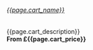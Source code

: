 ###### [{{page.cart_name}}]({{page.url}})
{{page.cart_description}}<br>
<b>From £{{page.cart_price}}</b>